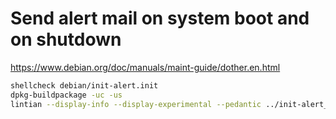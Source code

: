 # Send alert mail on system boot and on shutdown

https://www.debian.org/doc/manuals/maint-guide/dother.en.html

```bash
shellcheck debian/init-alert.init
dpkg-buildpackage -uc -us
lintian --display-info --display-experimental --pedantic ../init-alert_*_all.deb
```
